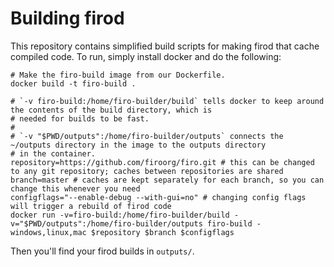 Building firod
==============

This repository contains simplified build scripts for making firod that cache compiled code. To run, simply install
docker and do the following:

```shell
# Make the firo-build image from our Dockerfile.
docker build -t firo-build .

# `-v firo-build:/home/firo-builder/build` tells docker to keep around the contents of the build directory, which is
# needed for builds to be fast.
#
# `-v "$PWD/outputs":/home/firo-builder/outputs` connects the ~/outputs directory in the image to the outputs directory
# in the container.
repository=https://github.com/firoorg/firo.git # this can be changed to any git repository; caches between repositories are shared
branch=master # caches are kept separately for each branch, so you can change this whenever you need
configflags="--enable-debug --with-gui=no" # changing config flags will trigger a rebuild of firod code
docker run -v=firo-build:/home/firo-builder/build -v="$PWD/outputs":/home/firo-builder/outputs firo-build -windows,linux,mac $repository $branch $configflags
```

Then you'll find your firod builds in `outputs/`.